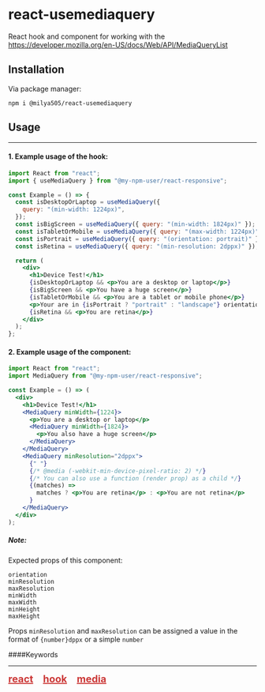 <style>
	.links {
		display: flex;
		gap: 20px;
		flex-wrap: wrap;
	}
  .link{
    color: #cb3837;
    font-size: 1.25rem;
  
  }
	.link:hover {
		color: rgba(0,0,0,.7);
	}
</style>

# react-usemediaquery

React hook and component for working with the https://developer.mozilla.org/en-US/docs/Web/API/MediaQueryList

## Installation

Via package manager:

```
npm i @milya505/react-usemediaquery
```

## Usage

---

#### 1. Example usage of the hook:

```jsx
import React from "react";
import { useMediaQuery } from "@my-npm-user/react-responsive";

const Example = () => {
  const isDesktopOrLaptop = useMediaQuery({
    query: "(min-width: 1224px)",
  });
  const isBigScreen = useMediaQuery({ query: "(min-width: 1824px)" });
  const isTabletOrMobile = useMediaQuery({ query: "(max-width: 1224px)" });
  const isPortrait = useMediaQuery({ query: "(orientation: portrait)" });
  const isRetina = useMediaQuery({ query: "(min-resolution: 2dppx)" });

  return (
    <div>
      <h1>Device Test!</h1>
      {isDesktopOrLaptop && <p>You are a desktop or laptop</p>}
      {isBigScreen && <p>You have a huge screen</p>}
      {isTabletOrMobile && <p>You are a tablet or mobile phone</p>}
      <p>Your are in {isPortrait ? "portrait" : "landscape"} orientation</p>
      {isRetina && <p>You are retina</p>}
    </div>
  );
};
```

#### 2. Example usage of the component:

```jsx
import React from "react";
import MediaQuery from "@my-npm-user/react-responsive";

const Example = () => (
  <div>
    <h1>Device Test!</h1>
    <MediaQuery minWidth={1224}>
      <p>You are a desktop or laptop</p>
      <MediaQuery minWidth={1824}>
        <p>You also have a huge screen</p>
      </MediaQuery>
    </MediaQuery>
    <MediaQuery minResolution="2dppx">
      {" "}
      {/* @media (-webkit-min-device-pixel-ratio: 2) */}
      {/* You can also use a function (render prop) as a child */}
      {(matches) =>
        matches ? <p>You are retina</p> : <p>You are not retina</p>
      }
    </MediaQuery>
  </div>
);
```

##### Note:

Expected props of this component:

```
orientation
minResolution
maxResolution
minWidth
maxWidth
minHeight
maxHeight
```

Props `minResolution` and `maxResolution` can be assigned a value in the format of `{number}dppx` or a simple `number`

####Keywords

---

<div class='links'>
	<a href="https://www.npmjs.com/search?q=keywords:react" class='link'><b>react</b></a>
	<a href="https://www.npmjs.com/search?q=keywords:hook" class='link'><b>hook</b></a>
	<a href="https://www.npmjs.com/search?q=keywords:media" class='link'><b>media</b></a>
</div>
